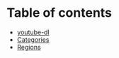 # Table of contents

* [youtube-dl](README.md)
* [Categories](categories.md)
* [Regions](regions.md)